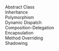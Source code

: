 Abstract Class  
Inheritance  
Polymorphism  
Dynamic Dispatch  
Composition-Delegation  
Encapsulation  
Method Overriding  
Shadowing  
